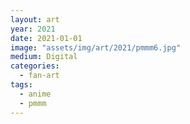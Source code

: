 ```yaml
---
layout: art
year: 2021
date: 2021-01-01
image: "assets/img/art/2021/pmmm6.jpg"
medium: Digital
categories:
  - fan-art
tags:
  - anime
  - pmmm
---
```


